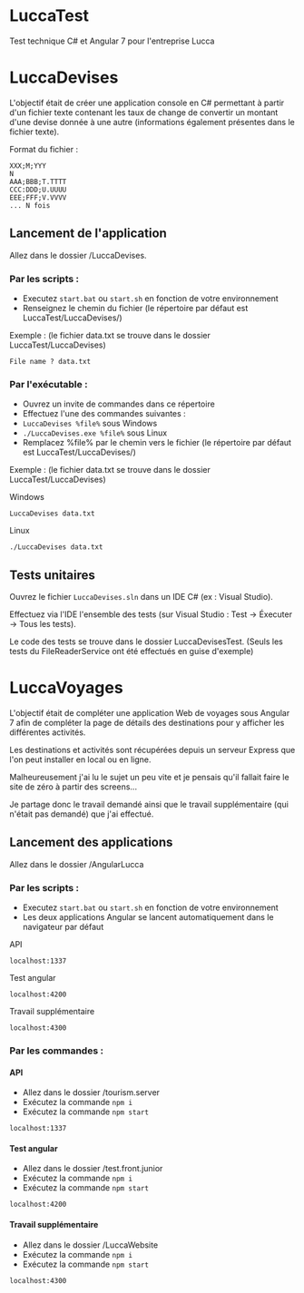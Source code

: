 # LuccaTest

Test technique C# et Angular 7 pour l'entreprise Lucca

# LuccaDevises

L'objectif était de créer une application console en C# permettant à partir d'un fichier texte contenant les taux de change de convertir un montant d'une devise donnée à une autre (informations également présentes dans le fichier texte).

Format du fichier :
```
XXX;M;YYY
N
AAA;BBB;T.TTTT
CCC:DDD;U.UUUU
EEE;FFF;V.VVVV
... N fois
```

## Lancement de l'application

Allez dans le dossier /LuccaDevises.

### Par les scripts :

* Executez `start.bat` ou `start.sh` en fonction de votre environnement
* Renseignez le chemin du fichier (le répertoire par défaut est LuccaTest/LuccaDevises/)

Exemple : (le fichier data.txt se trouve dans le dossier LuccaTest/LuccaDevises)
```
File name ? data.txt
```

### Par l'exécutable :

* Ouvrez un invite de commandes dans ce répertoire
* Effectuez l'une des commandes suivantes : 
* `LuccaDevises %file%` sous Windows
* `./LuccaDevises.exe %file%` sous Linux
* Remplacez %file% par le chemin vers le fichier (le répertoire par défaut est LuccaTest/LuccaDevises/)

Exemple : (le fichier data.txt se trouve dans le dossier LuccaTest/LuccaDevises)

Windows
```
LuccaDevises data.txt
```

Linux
```
./LuccaDevises data.txt
```

## Tests unitaires

Ouvrez le fichier `LuccaDevises.sln` dans un IDE C# (ex : Visual Studio).

Effectuez via l'IDE l'ensemble des tests (sur Visual Studio : Test -> Éxecuter -> Tous les tests).

Le code des tests se trouve dans le dossier LuccaDevisesTest. (Seuls les tests du FileReaderService ont été effectués en guise d'exemple)

# LuccaVoyages

L'objectif était de compléter une application Web de voyages sous Angular 7 afin de compléter la page de détails des destinations pour y afficher les différentes activités.

Les destinations et activités sont récupérées depuis un serveur Express que l'on peut installer en local ou en ligne.

Malheureusement j'ai lu le sujet un peu vite et je pensais qu'il fallait faire le site de zéro à partir des screens...

Je partage donc le travail demandé ainsi que le travail supplémentaire (qui n'était pas demandé) que j'ai effectué.

## Lancement des applications

Allez dans le dossier /AngularLucca

### Par les scripts :

* Executez `start.bat` ou `start.sh` en fonction de votre environnement
* Les deux applications Angular se lancent automatiquement dans le navigateur par défaut

API
```
localhost:1337
```

Test angular
```
localhost:4200
```

Travail supplémentaire
```
localhost:4300
```

### Par les commandes :

#### API

* Allez dans le dossier /tourism.server
* Exécutez la commande `npm i`
* Exécutez la commande `npm start`
```
localhost:1337
```

#### Test angular

* Allez dans le dossier /test.front.junior
* Exécutez la commande `npm i`
* Exécutez la commande `npm start`
```
localhost:4200
```

#### Travail supplémentaire

* Allez dans le dossier /LuccaWebsite
* Exécutez la commande `npm i`
* Exécutez la commande `npm start`
```
localhost:4300
```